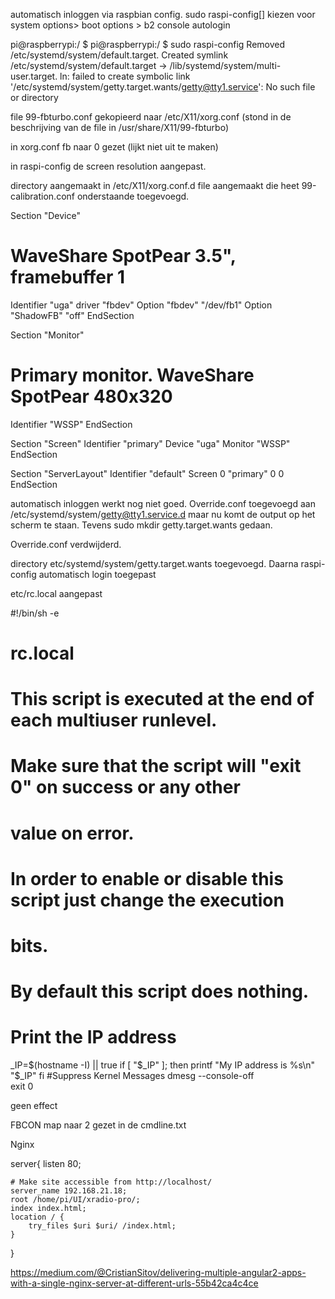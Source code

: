 ﻿


automatisch inloggen via raspbian config.
sudo raspi-config[]
kiezen voor system options> boot options > b2 console autologin

pi@raspberrypi:/ $ pi@raspberrypi:/ $ sudo raspi-config
Removed /etc/systemd/system/default.target.
Created symlink /etc/systemd/system/default.target → /lib/systemd/system/multi-user.target.
ln: failed to create symbolic link '/etc/systemd/system/getty.target.wants/getty@tty1.service': No such file or directory


file 99-fbturbo.conf
gekopieerd naar /etc/X11/xorg.conf (stond in de beschrijving van de file in /usr/share/X11/99-fbturbo)

in xorg.conf fb naar 0 gezet (lijkt niet uit te maken)

in raspi-config de screen resolution aangepast.

directory aangemaakt in /etc/X11/xorg.conf.d 
file aangemaakt die heet 99-calibration.conf 
onderstaande toegevoegd.

Section "Device"
# WaveShare SpotPear 3.5", framebuffer 1
Identifier "uga"
driver "fbdev"
Option "fbdev" "/dev/fb1"
Option "ShadowFB" "off"
EndSection

Section "Monitor"
# Primary monitor. WaveShare SpotPear 480x320
Identifier "WSSP"
EndSection

Section "Screen"
Identifier "primary"
Device "uga"
Monitor "WSSP"
EndSection

Section "ServerLayout"
Identifier "default"
Screen 0 "primary" 0 0
EndSection


automatisch inloggen werkt nog niet goed.
Override.conf toegevoegd aan /etc/systemd/system/getty@tty1.service.d
maar nu komt de output op het scherm te staan.
Tevens sudo mkdir getty.target.wants gedaan.

Override.conf verdwijderd.

directory etc/systemd/system/getty.target.wants toegevoegd.
Daarna raspi-config automatisch login toegepast


etc/rc.local aangepast

#!/bin/sh -e
#
# rc.local
#
# This script is executed at the end of each multiuser runlevel.
# Make sure that the script will "exit 0" on success or any other
# value on error.
#
# In order to enable or disable this script just change the execution
# bits.
#
# By default this script does nothing.

# Print the IP address
_IP=$(hostname -I) || true
if [ "$_IP" ]; then
  printf "My IP address is %s\n" "$_IP"
fi
#Suppress Kernel Messages
dmesg --console-off                                                                                                     
exit 0

geen effect

FBCON map naar 2 gezet in de cmdline.txt

Nginx

server{
    listen 80;

    # Make site accessible from http://localhost/
    server_name 192.168.21.18;
    root /home/pi/UI/xradio-pro/;
    index index.html;
    location / {
        try_files $uri $uri/ /index.html;
    }
}


https://medium.com/@CristianSitov/delivering-multiple-angular2-apps-with-a-single-nginx-server-at-different-urls-55b42ca4c4ce



